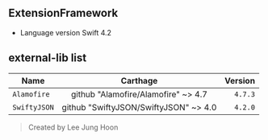  
 ExtensionFramework
 ------------------------
- Language version Swift 4.2

## external-lib list 
| Name | Carthage | Version |
|---|:---:|---:|
| `Alamofire` | github "Alamofire/Alamofire" ~> 4.7 | `4.7.3` |
| `SwiftyJSON` | github "SwiftyJSON/SwiftyJSON" ~> 4.0  | `4.2.0`|


> Created by Lee Jung Hoon
